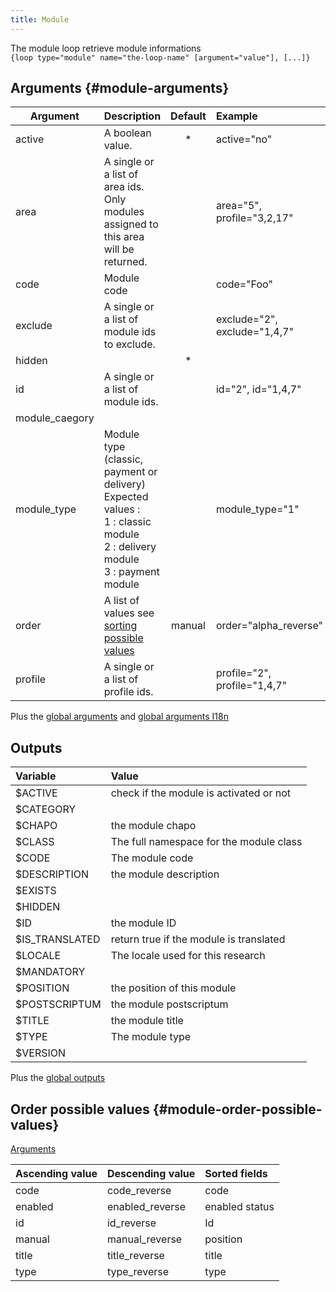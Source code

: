 ```yaml
---
title: Module
---
```


The module loop retrieve module informations  
`{loop type="module" name="the-loop-name" [argument="value"], [...]}`

## Arguments {#module-arguments}

| Argument    | Description                                                                                                                                    | Default | Example                      |
|-------------|:-----------------------------------------------------------------------------------------------------------------------------------------------|:-------:|:-----------------------------|
| active      | A boolean value.                                                                                                                               |    *    | active="no"                  |
| area        | A single or a list of area ids. Only modules assigned to this area will be returned.                                                           |         | area="5", profile="3,2,17"   |
| code        | Module code                                                                                                                                    |         | code="Foo"                   |
| exclude     | A single or a list of module ids to exclude.                                                                                                   |         | exclude="2", exclude="1,4,7" |
| hidden      |                                                                                                                                                |    *    |                              |
| id          | A single or a list of module ids.                                                                                                              |         | id="2", id="1,4,7"           |
| module_caegory |                                                                                                                                             |         |                              |
| module_type | Module type (classic, payment or delivery) <br/> Expected values : <br/> 1 : classic module <br/> 2 : delivery module <br/> 3 : payment module |         | module_type="1"              |
| order       | A list of values see [sorting possible values](#module-order-possible-values)                                                                  | manual  | order="alpha_reverse"        |
| profile     | A single or a list of profile ids.                                                                                                             |         | profile="2", profile="1,4,7" |

Plus the [global arguments](./global_arguments) and [global arguments I18n](./global_arguments_I18n.md)

## Outputs

| Variable       | Value                                   |
|:---------------|:----------------------------------------|
| $ACTIVE        | check if the module is activated or not |
| $CATEGORY      |                                         |
| $CHAPO         | the module chapo                        |
| $CLASS         | The full namespace for the module class |
| $CODE          | The module code                         |
| $DESCRIPTION   | the module description                  |
| $EXISTS        |                                         |
| $HIDDEN        |                                         |
| $ID            | the module ID                           |
| $IS_TRANSLATED | return true if the module is translated |
| $LOCALE        | The locale used for this research       |
| $MANDATORY     |                                         |
| $POSITION      | the position of this module             |
| $POSTSCRIPTUM  | the module postscriptum                 |
| $TITLE         | the module title                        |
| $TYPE          | The module type                         |
| $VERSION       |                                         |

Plus the [global outputs](./global_outputs)

## Order possible values {#module-order-possible-values}

[Arguments](#module-arguments)

| Ascending value | Descending value | Sorted fields  |
|-----------------|------------------|:---------------|
| code            | code_reverse     | code           |
| enabled         | enabled_reverse  | enabled status |
| id              | id_reverse       | Id             |
| manual          | manual_reverse   | position       |
| title           | title_reverse    | title          |
| type            | type_reverse     | type           |
